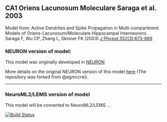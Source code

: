 ## CA1 Oriens Lacunosum Moleculare Saraga et al. 2003

Model from: Active Dendrites and Spike Propagation in Multi-compartment Models of Oriens-Lacunosum/Moleculare Hippocampal Interneurons. Saraga F, Wu CP, Zhang L, Skinner FK (2003) [J Physiol 552(3):673-689](http://www.ncbi.nlm.nih.gov/pmc/articles/PMC2343469/pdf/tjp0552-0673.pdf)

### NEURON version of model:

This model was originally developed in [NEURON](https://www.neuron.yale.edu/neuron/)

More details on the original NEURON version of this model [here](https://github.com/andrisecker/CA1-Oriens-Lacunosum-Moleculare---Saraga-et-al.-2003/tree/master/NEURON) (The repository was forked from @agmccrei).

-------------------------------------------------------------------------------------------------------------------------------

### NeuroML2/LEMS version of model

This model will be converted to NeuroML2/LEMS ...

[![Build Status](https://travis-ci.org/andrisecker/CA1-Oriens-Lacunosum-Moleculare---Saraga-et-al.-2003.svg?branch=master)](https://travis-ci.org/andrisecker/CA1-Oriens-Lacunosum-Moleculare---Saraga-et-al.-2003)

